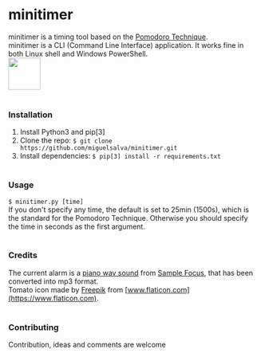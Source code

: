 # minitimer
minitimer is a timing tool based on the [Pomodoro Technique](https://en.wikipedia.org/wiki/Pomodoro_Technique).<br>
minitimer is a CLI (Command Line Interface) application. It works fine in both Linux shell and Windows PowerShell.<br>
<img src="https://image.flaticon.com/icons/svg/877/877712.svg" width="64" height="64">
<br><br>

### Installation
1. Install Python3 and pip[3]
2. Clone the repo: ```$ git clone https://github.com/miguelsalva/minitimer.git```
3. Install dependencies: ```$ pip[3] install -r requirements.txt```
<br><br>

### Usage
```$ minitimer.py [time]```<br>
If you don't specify any time, the default is set to 25min (1500s), which is the standard for the Pomodoro Technique. Otherwise you should specify the time in seconds as the first argument.
<br><br>

### Credits
The current alarm is a [piano wav sound](https://samplefocus.com/samples/vinyl-piano) from [Sample Focus](https://samplefocus.com), that has been converted into mp3 format.<br>
Tomato icon made by [Freepik](https://www.flaticon.com/authors/freepik) from [www.flaticon.com](https://www.flaticon.com).
<br><br>

### Contributing
Contribution, ideas and comments are welcome
<br><br>
